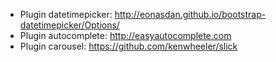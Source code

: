 * Plugin datetimepicker: http://eonasdan.github.io/bootstrap-datetimepicker/Options/
* Plugin autocomplete: http://easyautocomplete.com
* Plugin carousel: https://github.com/kenwheeler/slick 
